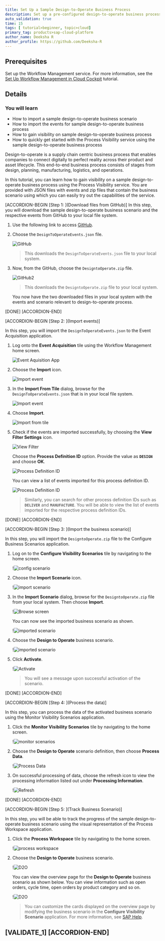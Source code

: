 ```yaml
---
title: Set Up a Sample Design-to-Operate Business Process
description: Set up a pre-configured design-to-operate business process to experience the Process Visibility service.
auto_validation: true
time: 15
tags: [ tutorial>beginner, topic>cloud]
primary_tag: products>sap-cloud-platform
author_name: Deeksha R
author_profile: https://github.com/Deeksha-R
---
```


## Prerequisites
 Set up the Workflow Management service. For more information, see the [Set Up Workflow Management in Cloud Cockpit](cp-starter-ibpm-employeeonboarding-1-setup) tutorial.

## Details
### You will learn
  - How to import a sample design-to-operate business scenario
  - How to import the events for sample design-to-operate business process
  - How to gain visibility on sample design-to-operate business process
  - How to quickly get started with the Process Visibility service using the sample design-to-operate business process


Design-to-operate is a supply chain centric business process that enables companies to connect digitally to perfect reality across their product and asset lifecycle. This end-to-end business process consists of stages from design, planning, manufacturing, logistics, and operations.

In this tutorial, you can learn how to gain visibility on a sample design-to-operate business process using the Process Visibility service. You are provided with JSON files with events and zip files that contain the business scenario using which you can easily try out the capabilities of the service.

[ACCORDION-BEGIN [Step 1: ](Download files from GitHub)]
In this step, you will download the sample design-to-operate business scenario and the respective events from GitHub to your local file system.

1. Use the following link to access [GitHub](https://github.com/SAP-samples/cloud-process-visibility/releases).

2. Choose the `DesignToOperateEvents.json` file.

      ![GitHub](screen1-git.png)

    >This downloads the `DesignToOperateEvents.json` file to your local system.

3. Now, from the GitHub, choose the `DesigntoOperate.zip` file.

    ![GitHub2](designzip.png)

    >This downloads the `DesigntoOperate.zip` file to your local system.

    You now have the two downloaded files in your local system with the events and scenario relevant to design-to-operate process.

[DONE]
[ACCORDION-END]

[ACCORDION-BEGIN [Step 2: ](Import events)]

In this step, you will import the `DesignToOperateEvents.json` to the Event Acquisition application.

1. Log onto the **Event Acquisition** tile using the Workflow Management home screen.

    ![Event Aquisition App](event-flp.png)

2. Choose the **Import** icon.

    ![Import event](screen4-import.png)

3. In the **Import From Tile** dialog, browse for the `DesignToOperateEvents.json` that is in your local file system.

    ![Import event](screen4-browse.png)

4. Choose **Import**.  

    ![Import from tile](screen5-import2.png)

5. Check if the events are imported successfully, by choosing the **View Filter Settings** icon.

    ![View Filter](screen6-viewfilter.png)

    Choose the **Process Definition ID** option. Provide the value as **`DESIGN`** and choose **OK**.

      ![Process Definition ID](screen7-onboard.png)

      You can view a list of events imported for this process definition ID.

      ![Process Definition ID](screen7-onboard2.png)

    >Similarly, you can search for other process definition IDs such as **`DELIVER`** and **`MANUFACTURE`**. You will be able to view the list of events imported for the respective process definition IDs.

[DONE]
[ACCORDION-END]

[ACCORDION-BEGIN [Step 3: ](Import the business scenario)]

In this step, you will import the `DesigntoOperate.zip` file to the Configure Business Scenarios application.

1. Log on to the **Configure Visibility Scenarios** tile by navigating to the home screen.

    !![config scenario](config_flp.png)

2. Choose the **Import Scenario** icon.

    !![import scenario](screen8-importbusinessscaenrio.png)

3. In the **Import Scenario** dialog, browse for the `DesigntoOperate.zip` file from your local system. Then choose **Import**.

    !![Browse screen](screen8-browse.png)

    You can now see the imported business scenario as shown.

      !![imported scenario](screen9-d2o.png)

4. Choose the **Design to Operate** business scenario.

    !![imported scenario](screen9-d2o.png)

5. Click **Activate**.

    !![Activate](screen9-activate.png)

    > You will see a message upon successful activation of the scenario.

[DONE]
[ACCORDION-END]

[ACCORDION-BEGIN [Step 4: ](Process the data)]

In this step, you can process the data of the activated business scenario using the Monitor Visibility Scenarios application.

1. Click the **Monitor Visibility Scenarios** tile by navigating to the home screen.

      !![monitor scenarios](monitor-flp.png)

2. Choose the **Design to Operate** scenario definition, then choose **Process Data**.

      !![Process Data](screen10-monitor.png)

3. On successful processing of data, choose the refresh icon to view the processing information listed out under **Processing Information**.

      !![Refresh](screen10-refresh.png)

[DONE]
[ACCORDION-END]

[ACCORDION-BEGIN [Step 5: ](Track Business Scenario)]

In this step, you will be able to track the progress of the sample design-to-operate business scenario using the visual representation of the Process Workspace application.

1. Click the **Process Workspace** tile by navigating to the home screen.

    !![process workspace](processworkspace_flp.png)

2. Choose the **Design to Operate** business scenario.

    !![D2O](screen11-processworkspace.png)

    You can view the overview page for the **Design to Operate** business scenario as shown below. You can view information such as open orders, cycle time, open orders by product category and so on.

    !![D2O](screen11-overviewpws.png)

    >You can customize the cards displayed on the overview page by modifying the business scenario in the **Configure Visibility Scenario** application. For more information, see [SAP Help](https://help.sap.com/viewer/62fd39fa3eae4046b23dba285e84bfd4/Cloud/en-US/df284fd12073454392c5db8913f82d81.html).

[VALIDATE_1]
[ACCORDION-END]
---
